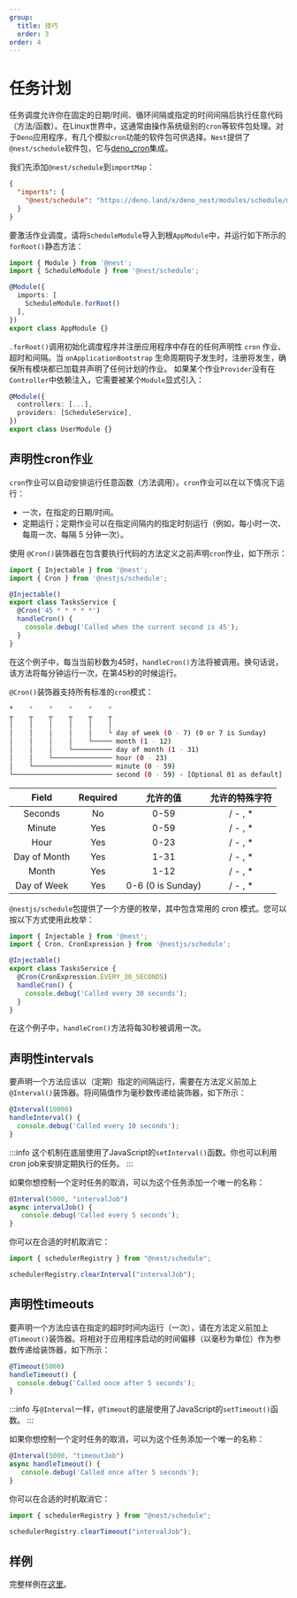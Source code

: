 ```yaml
---
group:
  title: 技巧
  order: 3
order: 4
---
```


# 任务计划

任务调度允许你在固定的日期/时间、循环间隔或指定的时间间隔后执行任意代码（方法/函数）。在Linux世界中，这通常由操作系统级别的`cron`等软件包处理。对于`Deno`应用程序，有几个模拟`cron`功能的软件包可供选择。`Nest`提供了`@nest/schedule`软件包，它与[deno_cron](https://deno.land/x/deno_cron@v1.0.0/cron.ts)集成。

我们先添加`@nest/schedule`到`importMap`：

```json
{
  "imports": {
    "@nest/schedule": "https://deno.land/x/deno_nest/modules/schedule/mod.ts"
  }
}
```

要激活作业调度，请将`ScheduleModule`导入到根`AppModule`中，并运行如下所示的`forRoot()`静态方法：

```typescript
import { Module } from '@nest';
import { ScheduleModule } from '@nest/schedule';

@Module({
  imports: [
    ScheduleModule.forRoot()
  ],
})
export class AppModule {}
```

`.forRoot()`调用初始化调度程序并注册应用程序中存在的任何声明性 `cron` 作业、超时和间隔。当 `onApplicationBootstrap` 生命周期钩子发生时，注册将发生，确保所有模块都已加载并声明了任何计划的作业。
如果某个作业`Provider`没有在`Controller`中依赖注入，它需要被某个`Module`显式引入：

```typescript
@Module({
  controllers: [...],
  providers: [ScheduleService],
})
export class UserModule {}
```

## 声明性cron作业

`cron`作业可以自动安排运行任意函数（方法调用）。`cron`作业可以在以下情况下运行：

- 一次，在指定的日期/时间。
- 定期运行；定期作业可以在指定间隔内的指定时刻运行（例如，每小时一次、每周一次、每隔 5 分钟一次）。

使用 `@Cron()`装饰器在包含要执行代码的方法定义之前声明`cron`作业，如下所示：

```typescript
import { Injectable } from '@nest';
import { Cron } from '@nestjs/schedule';

@Injectable()
export class TasksService {
  @Cron('45 * * * * *')
  handleCron() {
    console.debug('Called when the current second is 45');
  }
}
```

在这个例子中，每当当前秒数为45时，`handleCron()`方法将被调用。换句话说，该方法将每分钟运行一次，在第45秒的时候运行。

`@Cron()`装饰器支持所有标准的`cron`模式：

```bash
*    *    *    *    *    *
┬    ┬    ┬    ┬    ┬    ┬
│    │    │    │    │    │
│    │    │    │    │    └ day of week (0 - 7) (0 or 7 is Sunday)
│    │    │    │    └───── month (1 - 12)
│    │    │    └────────── day of month (1 - 31)
│    │    └─────────────── hour (0 - 23)
│    └──────────────────── minute (0 - 59)
└───────────────────────── second (0 - 59) - [Optional 01 as default]
```

| Field | Required | 允许的值 | 允许的特殊字符 |
|:---:|:---:|:---:|:---:|
| Seconds | No | 0-59 | / - , * |
| Minute | Yes | 0-59 | / - , * |
| Hour | Yes | 0-23 | / - , * |
| Day of Month | Yes | 1-31 | / - , * |
| Month | Yes | 1-12 | / - , * |
| Day of Week | Yes | 0-6 (0 is Sunday) | / - , * |

`@nestjs/schedule`包提供了一个方便的枚举，其中包含常用的 cron 模式。您可以按以下方式使用此枚举：

```typescript
import { Injectable } from '@nest';
import { Cron, CronExpression } from '@nestjs/schedule';

@Injectable()
export class TasksService {
  @Cron(CronExpression.EVERY_30_SECONDS)
  handleCron() {
    console.debug('Called every 30 seconds');
  }
}
```

在这个例子中，`handleCron()`方法将每30秒被调用一次。

## 声明性intervals

要声明一个方法应该以（定期）指定的间隔运行，需要在方法定义前加上`@Interval()`装饰器。将间隔值作为毫秒数传递给装饰器，如下所示：

```typescript
@Interval(10000)
handleInterval() {
  console.debug('Called every 10 seconds');
}
```

:::info
这个机制在底层使用了JavaScript的`setInterval()`函数。你也可以利用cron job来安排定期执行的任务。
:::

如果你想控制一个定时任务的取消，可以为这个任务添加一个唯一的名称：

```typescript
@Interval(5000, "intervalJob")
async intervalJob() {
   console.debug('Called every 5 seconds');
}
```

你可以在合适的时机取消它：

```typescript
import { schedulerRegistry } from "@nest/schedule";

schedulerRegistry.clearInterval("intervalJob");
```

## 声明性timeouts

要声明一个方法应该在指定的超时时间内运行（一次），请在方法定义前加上`@Timeout()`装饰器。将相对于应用程序启动的时间偏移（以毫秒为单位）作为参数传递给装饰器，如下所示：

```typescript
@Timeout(5000)
handleTimeout() {
  console.debug('Called once after 5 seconds');
}
```

:::info
与`@Interval`一样，`@Timeout`的底层使用了JavaScript的`setTimeout()`函数。
:::

如果你想控制一个定时任务的取消，可以为这个任务添加一个唯一的名称：

```typescript
@Interval(5000, "timeoutJob")
async handleTimeout() {
   console.debug('Called once after 5 seconds');
}
```

你可以在合适的时机取消它：

```typescript
import { schedulerRegistry } from "@nest/schedule";

schedulerRegistry.clearTimeout("intervalJob");
```

## 样例

完整样例在[这里](https://deno.land/x/deno_nest/modules/schedule/example?source)。
